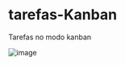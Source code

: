 # tarefas-Kanban
Tarefas no modo kanban


![image](https://github.com/CarolFenixBr/tarefas-Kanban/assets/89542446/95287286-2d0c-43ca-849c-33ea7ea43f4f)

